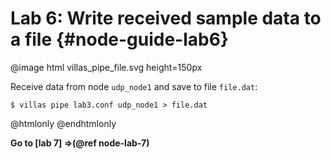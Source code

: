 # Lab 6: Write received sample data to a file {#node-guide-lab6}

@image html villas_pipe_file.svg height=150px

Receive data from node `udp_node1` and save to file `file.dat`:

```
$ villas pipe lab3.conf udp_node1 > file.dat
```

@htmlonly
<asciinema-player rows="25" cols="500" poster="npt:0:13"  src="recordings/terminal/lab6.json">
@endhtmlonly

**Go to [lab 7] =>(@ref node-lab-7)**
